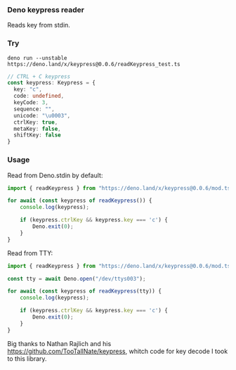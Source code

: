 ### Deno keypress reader

Reads key from stdin.

### Try

```deno run --unstable https://deno.land/x/keypress@0.0.6/readKeypress_test.ts```

```ts
// CTRL + C keypress
const keypress: Keypress = {
  key: "c",
  code: undefined,
  keyCode: 3,
  sequence: "",
  unicode: "\u0003",
  ctrlKey: true,
  metaKey: false,
  shiftKey: false
}
```

### Usage

Read from Deno.stdin by default:

```ts
import { readKeypress } from "https://deno.land/x/keypress@0.0.6/mod.ts";

for await (const keypress of readKeypress()) {
    console.log(keypress);

    if (keypress.ctrlKey && keypress.key === 'c') {
        Deno.exit(0);
    }
}
```

Read from TTY:

```ts
import { readKeypress } from "https://deno.land/x/keypress@0.0.6/mod.ts";

const tty = await Deno.open("/dev/ttys003");

for await (const keypress of readKeypress(tty)) {
    console.log(keypress);

    if (keypress.ctrlKey && keypress.key === 'c') {
        Deno.exit(0);
    }
}
```

Big thanks to Nathan Rajlich and his https://github.com/TooTallNate/keypress, whitch code for key decode I took to this library.

